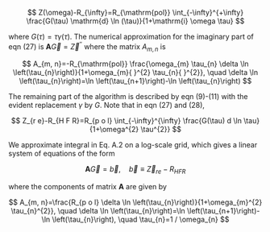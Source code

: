$$
Z(\omega)-R_{\infty}=R_{\mathrm{pol}} \int_{-\infty}^{+\infty} \frac{G(\tau) \mathrm{d} \ln (\tau)}{1+\mathrm{i} \omega \tau}
$$

where $G(\tau)=\tau \gamma(\tau)$. The numerical approximation for the imaginary part of eqn (27) is $\mathbf{A} \vec{G}=\vec{Z}^{\prime \prime}$ where the matrix $A_{m, n}$ is

$$
A_{m, n}=-R_{\mathrm{pol}} \frac{\omega_{m} \tau_{n} \delta \ln \left(\tau_{n}\right)}{1+\omega_{m}{ }^{2} \tau_{n}{ }^{2}}, \quad \delta \ln \left(\tau_{n}\right)=\ln \left(\tau_{n+1}\right)-\ln \left(\tau_{n}\right)
$$

The remaining part of the algorithm is described by eqn (9)-(11) with the evident replacement $\gamma$ by $G$. Note that in eqn (27) and (28),


$$
Z_{r e}-R_{H F R}=R_{p o l} \int_{-\infty}^{\infty} \frac{G(\tau) d \ln \tau}{1+\omega^{2} \tau^{2}}
$$

We approximate integral in Eq. A.2 on a log-scale grid, which gives a linear system of equations of the form

$$
\mathbf{A} \vec{G}=\vec{b}, \quad \vec{b} \equiv \vec{Z}_{r e}-R_{H F R}
$$

where the components of matrix $\mathbf{A}$ are given by

$$
A_{m, n}=\frac{R_{p o l} \delta \ln \left(\tau_{n}\right)}{1+\omega_{m}^{2} \tau_{n}^{2}}, \quad \delta \ln \left(\tau_{n}\right)=\ln \left(\tau_{n+1}\right)-\ln \left(\tau_{n}\right), \quad \tau_{n}=1 / \omega_{n}
$$


